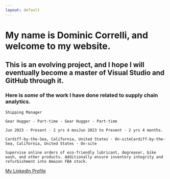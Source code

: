 ```yaml
---
layout: default
---
```


# My name is Dominic Correlli, and welcome to my website.



## This is an evolving project, and I hope I will eventually become a **master** of Visual Studio and GitHub through it.


### Here is *some* of the work I have done related to supply chain analytics.



```
Shipping Manager

Gear Hugger - Part-time - Gear Hugger - Part-time

Jun 2023 - Present · 2 yrs 4 mosJun 2023 to Present · 2 yrs 4 months.

Cardiff-by-the-Sea, California, United States · On-siteCardiff-by-the-Sea, California, United States · On-site

Supervise online orders of eco-friendly lubricant, degreaser, bike wash, and other products. Additionally ensure inventory integrity and refurbishment into Amazon FBA stock.

```

[My LinkedIn Profile](https://www.linkedin.com/in/dominic-correlli-756847237/)